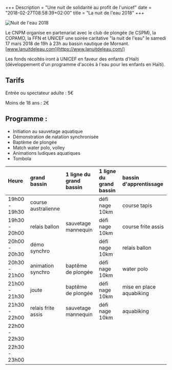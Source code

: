+++
Description = "Une nuit de solidarité au profit de l'unicef"
date = "2018-02-27T08:58:39+02:00"
title = "La nuit de l'eau 2018"
+++

<img src="/img/nuiteau.png" class="img-responsive img-center" alt="Nuit de l'eau 2018">

Le CNPM organise en partenariat avec le club de plongée (le CSPM), la COPAMO,
la FFN et UNICEF une soirée caritative "la nuit de l'eau" le samedi 17 mars 2018
de 19h à 23h au bassin nautique de Mornant. [www.lanuitdeleau.com](https://www.lanuitdeleau.com/)

Les fonds récoltés iront à UNICEF en faveur des enfants d'Haïti (développement
d'un programme d'accès à l'eau pour les enfants en Haïti).

## Tarifs

Entrée ou spectateur adulte : 5€

Moins de 18 ans : 2€

## Programme :

* Initiation au sauvetage aquatique
* Démonstration de natation synchronisée
* Baptème de plongée
* Match water polo, volley
* Animations ludiques aquatiques
* Tombola

|Heure          |grand bassin           | 1 ligne du grand bassin | 1 ligne du grand bassin | bassin d'apprentissage
|:--------------|:----------------------|:------------------------|:------------------------|:-----------------------
|	19h00 - 19h30 | course australienne	  |	                        | défi nage 10km          | course tapis
|	19h30 - 20h00 | relais ballon     	  |	sauvetage mannequin     | défi nage 10km          | course frite assis
| 20h00 - 20h30 | démo synchro      	  |	                        | défi nage 10km          | relais ballon
|	20h30 - 21h00 | animation synchro     |	baptême de plongée      | défi nage 10km          | water polo
|	21h00 - 21h30 | joute              	  |	baptême de plongée      | défi nage 10km          | mise en place aquabiking
|	21h30 - 22h00 | relais frite assis	  |	sauvetage mannequin     | défi nage 10km          | aquabiking
|	22h00 - 22h30 | 	                    |	                        |                         |
|	22h30 - 23h00 |   	                  |	                        |                         |

